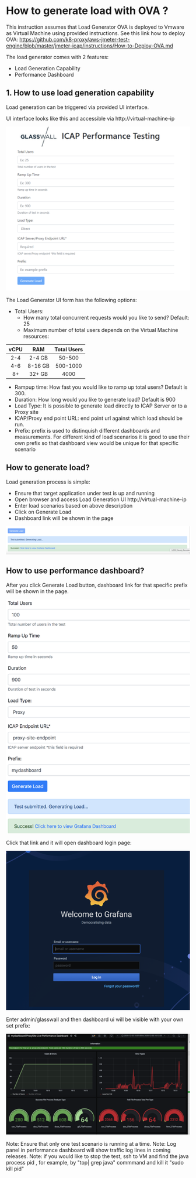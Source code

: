 # How to generate load with OVA ?

This instruction assumes that Load Generator OVA is deployed to Vmware as Virtual Machine using provided instructions. See this link how to deploy OVA: https://github.com/k8-proxy/aws-jmeter-test-engine/blob/master/jmeter-icap/instructions/How-to-Deploy-OVA.md

The load generator comes with 2 features:

- Load Generation Capability
- Performance Dashboard


## 1. How to use load generation capability

Load generation can be triggered via provided UI interface.

UI interface looks like this and accessible via http://virtual-machine-ip

![vm_load_vision](img/Load-Generator-UI.png)

The Load Generator UI form has the following options:

- Total Users: 
    - How many total concurrent requests would you like to send? Default: 25
    - Maximum number of total users depends on the Virtual Machine resources:

| vCPU     | RAM | Total Users    | 
| :----:   | :----:   |    :----: |
| 2-4      | 2-4 GB     | 50-500   |
| 4-6  | 8-16  GB      | 500-1000| 
| 8+ | 32+  GB      | 4000| 

- Rampup time: How fast you would like to ramp up total users? Default is 300.
- Duration: How long would you like to generate load? Default is 900
- Load Type: It is possible to generate load directly to ICAP Server or to a Proxy site
- ICAP/Proxy end point URL: end point url against which load should be run.
- Prefix: prefix is used to distinquish different dashboards and measurements. For different kind of load scenarios it is good to use their own prefix so that dashboard view would be unique for that specific scenario

## How to generate load?

Load generation process is simple:

- Ensure that target application under test is up and running
- Open browser and access Load Generation UI http://virtual-machine-ip
- Enter load scenarios based on above description
- Click on Generate Load
- Dashboard link will be shown in the page

![vm_load_vision](img/Dashboard-Link.png)

## How to use performance dashboard?

After you click Generate Load button, dashboard link for that specific prefix will be shown in the page.

![vm_load_vision](img/Load-generator-sample.png)

Click that link and it will open dashboard login page:

![vm_load_vision](img/Grafana-login.png)

Enter admin/glasswall and then dashboard ui will be visible with your own set prefix:

![vm_load_vision](img/Dashboard-sample.png)

Note: Ensure that only one test scenario is running at a time. 
Note: Log panel in performance dashboard will show traffic log lines in coming releases.
Note: if you would like to stop the test, ssh to VM and find the java process pid , for example, by "top| grep java" commmand and kill it "sudo kill pid"


